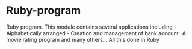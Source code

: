 # Ruby-program
Ruby program. This module contains several applications including - Alphabetically arranged - Creation and management of bank account -A movie rating program and many others...  All this done in Ruby
